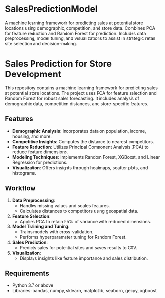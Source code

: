 # SalesPredictionModel
A machine learning framework for predicting sales at potential store locations using demographic, competition, and store data. Combines PCA for feature reduction and Random Forest for prediction. Includes data preprocessing, model tuning, and visualizations to assist in strategic retail site selection and decision-making.
# Sales Prediction for Store Development

This repository contains a machine learning framework for predicting sales at potential store locations. The project uses PCA for feature selection and Random Forest for robust sales forecasting. It includes analysis of demographic data, competition distances, and store-specific features.

## Features
- **Demographic Analysis**: Incorporates data on population, income, housing, and more.
- **Competitive Insights**: Computes the distance to nearest competitors.
- **Feature Reduction**: Utilizes Principal Component Analysis (PCA) to reduce feature dimensions.
- **Modeling Techniques**: Implements Random Forest, XGBoost, and Linear Regression for predictions.
- **Visualization**: Offers insights through heatmaps, scatter plots, and histograms.

## Workflow
1. **Data Preprocessing**:
   - Handles missing values and scales features.
   - Calculates distances to competitors using geospatial data.
2. **Feature Selection**:
   - Applies PCA to retain 95% of variance with reduced dimensions.
3. **Model Training and Tuning**:
   - Trains models with cross-validation.
   - Performs hyperparameter tuning for Random Forest.
4. **Sales Prediction**:
   - Predicts sales for potential sites and saves results to CSV.
5. **Visualization**:
   - Displays insights like feature importance and sales distribution.

## Requirements
- Python 3.7 or above
- Libraries: pandas, numpy, sklearn, matplotlib, seaborn, geopy, xgboost
